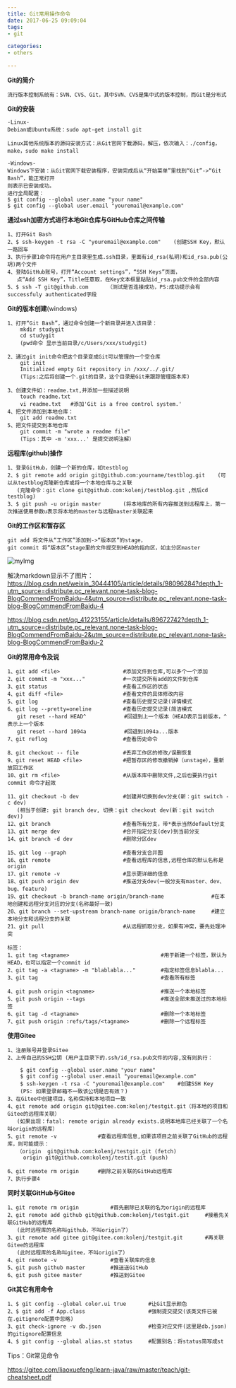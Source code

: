 ```yaml
---
title: Git常用操作命令
date: 2017-06-25 09:09:04
tags: 
- git

categories:
- others

---
```


**Git的简介**

    流行版本控制系统有：SVN、CVS、Git，其中SVN、CVS是集中式的版本控制，而Git是分布式
    
   
**Git的安装**

    -Linux-
    Debian或Ubuntu系统：sudo apt-get install git
    
    Linux其他系统版本的源码安装方式：从Git官网下载源码，解压，依次输入：./config，make，sudo make install
    
    -Windows-
    Windows下安装：从Git官网下载安装程序，安装完成后从“开始菜单”里找到“Git”->“Git Bash”，能正常打开
    则表示已安装成功。
    进行全局配置：
    $ git config --global user.name "your name"
    $ git config --global user.email "youremail@example.com"
    
    
**通过ssh加密方式进行本地Git仓库与GitHub仓库之间传输**

    1、打开Git Bash
    2、$ ssh-keygen -t rsa -C "youremail@example.com"    (创建SSH Key，默认一路回车
    3、执行步骤1命令将在用户主目录里生成.ssh目录，里面有id_rsa(私玥)和id_rsa.pub(公玥)两个文件
    4、登陆GitHub账号，打开“Account settings”，“SSH Keys”页面，
       点“Add SSH Key”，Title任意取，在Key文本框里粘贴id_rsa.pub文件的全部内容
    5、$ ssh -T git@github.com      （测试是否连接成功，PS:成功提示会有successfuly authenticated字段


    
**Git的版本创建**(windows)
    
    1、打开“Git Bash”，通过命令创建一个新目录并进入该目录：
        mkdir studygit
        cd studygit
        (pwd命令 显示当前目录/c/Users/xxx/studygit)
        
    2、通过git init命令把这个目录变成Git可以管理的一个空仓库
        git init
        Initialized empty Git repository in /xxx/../.git/
        (Tips:之后将创建一个.git的目录，这个目录是Git来跟踪管理版本库)
        
    3、创建文件如：readme.txt,并添加一些描述说明
        touch readme.txt
        vi readme.txt   #添加'Git is a free control system.'
    4、把文件添加到本地仓库：
        git add readme.txt
    5、把文件提交到本地仓库    
        git commit -m "wrote a readme file"
        (Tips：其中 -m 'xxx...' 是提交说明注解）
    
 
**远程库(github)操作**

    1、登录GitHub，创建一个新的仓库，如testblog
    2、$ git remote add origin git@github.com:yourname/testblog.git    (可以从testblog克隆新仓库或将一个本地仓库与之关联
       (克隆命令：git clone git@github.com:kolenj/testblog.git ,然后cd testblog)
    3、$ git push -u origin master       (将本地库的所有内容推送到远程库上，第一次推送使用参数u表示将本地的master与远程master关联起来


    
**Git的工作区和暂存区**

    git add 将文件从“工作区”添加到->“版本区”的stage，
    git commit 将“版本区”stage里的文件提交到HEAD的指向区，如主分区master

![myImg](public/images/avatar.jpg)

解决markdown显示不了图片：
https://blog.csdn.net/weixin_30444105/article/details/98096284?depth_1-utm_source=distribute.pc_relevant.none-task-blog-BlogCommendFromBaidu-4&utm_source=distribute.pc_relevant.none-task-blog-BlogCommendFromBaidu-4

https://blog.csdn.net/qq_41223155/article/details/89672742?depth_1-utm_source=distribute.pc_relevant.none-task-blog-BlogCommendFromBaidu-2&utm_source=distribute.pc_relevant.none-task-blog-BlogCommendFromBaidu-2

**Git的常用命令及说**
    
    1、git add <file>                    #添加文件到仓库,可以多个一个添加
    2、git commit -m "xxx..."            #一次提交所有add的文件到仓库
    3、git status                        #查看工作区的状态
    4、git diff <file>                   #查看文件的具体修改内容
    5、git log                           #查看历史提交记录(详情模式
    6、git log --pretty=oneline          #查看历史提交记录(简洁模式
       git reset --hard HEAD^            #回退到上一个版本（HEAD表示当前版本，^表示上一个版本
       git reset --hard 1094a            #回退到1094a...版本
    7、git reflog                        #查看历史命令
    
    8、git checkout -- file              #丢弃工作区的修改/误删恢复
    9、git reset HEAD <file>             #把暂存区的修改撤销掉（unstage），重新放回工作区
    10、git rm <file>                    #从版本库中删除文件,之后也要执行git commit 命令才起效

    11、git checkout -b dev              #创建并切换到dev分支(新：git switch -c dev)
       (相当于创建: git branch dev, 切换：git checkout dev(新：git switch dev))
    12、git branch                       #查看所有分支，带*表示当然default分支
    13、git merge dev                    #合并指定分支(dev)到当前分支
    14、git branch -d dev                #删除分区dev

    15、git log --graph                  #查看分支合并图
    16、git remote                       #查看远程库的信息,远程仓库的默认名称是origin
    17、git remote -v                    #显示更详细的信息
    18、git push origin dev              #推送分支dev(一般分支有master、dev、bug、feature)
    19、git checkout -b branch-name origin/branch-name               #在本地创建和远程分支对应的分支(名称最好一致)
    20、git branch --set-upstream branch-name origin/branch-name     #建立本地分支和远程分支的关联
    21、git pull                         #从远程抓取分支，如果有冲突，要先处理冲突
    
    标签：
    1、git tag <tagname>                             #用于新建一个标签，默认为HEAD，也可以指定一个commit id
    2、git tag -a <tagname> -m "blablabla..."        #指定标签信息blabla...
    3、git tag                                       #查看所有标签
    
    4、git push origin <tagname>                     #推送一个本地标签
    5、git push origin --tags                        #推送全部未推送过的本地标签
    6、git tag -d <tagname>                          #删除一个本地标签
    7、git push origin :refs/tags/<tagname>          #删除一个远程标签
    
    
**使用Gitee**

    1、注册账号并登录Gitee
    2、上传自己的SSH公钥 (用户主目录下的.ssh/id_rsa.pub文件的内容,没有则执行：
    
        $ git config --global user.name "your name"
        $ git config --global user.email "youremail@example.com"
        $ ssh-keygen -t rsa -C "youremail@example.com"    #创建SSH Key
        (PS: 如果登录邮箱不一致该公玥是否有效？)
    3、在Gitee中创建项目，名称保持和本地项目一致
    4、git remote add origin git@gitee.com:kolenj/testgit.git（将本地的项目和Gitee的远程库关联）
       (如果出现：fatal: remote origin already exists.说明本地库已经关联了一个名叫origin的远程库）
    5、git remote -v             #查看远程库信息,如果该项目之前关联了GitHub的远程库，则可能提示：
       （origin	git@github.com:kolenj/testgit.git (fetch)
         origin	git@github.com:kolenj/testit.git (push)
         
    6、git remote rm origin      #删除之前关联的GitHub远程库
    7、执行步骤4
       

**同时关联GitHub与Gitee**

    1、git remote rm origin          #首先删除已关联的名为origin的远程库
    2、git remote add github git@github.com:kolenj/testgit.git     #接着先关联GitHub的远程库
       (此时远程库的名称叫github，不叫origin了）
    3、git remote add gitee git@gitee.com:kolenj/testgit.git       #再关联Gitee的远程库
       (此时远程库的名称叫gitee，不叫origin了）
    4、git remote -v                 #查看关联库的信息
    5、git push github master        #推送送GitHub
    6、git push gitee master         #推送到Gitee
    
    
    
**Git其它有用命令**
    
    1、$ git config --global color.ui true       #让Git显示颜色
    2、$ git add -f App.class                    #强制提交提交(该类文件已被在.gitignore配置中忽略)
    3、git check-ignore -v db.json               #检查对应文件(这里是db.json)的gitignore配置信息
    4、$ git config --global alias.st status     #配置别名：将status简写成st
    

Tips：Git常见命令

https://gitee.com/liaoxuefeng/learn-java/raw/master/teach/git-cheatsheet.pdf

    